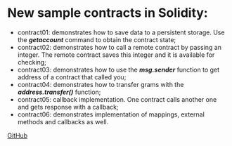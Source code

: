 # New sample contracts in Solidity:

* contract01: demonstrates how to save data to a persistent storage. Use the ***getaccount*** command to obtain the contract state;
* contract02: demonstrates how to call a remote contract by passing an integer. The remote contract saves this integer and it is available for checking;
* contract03: demonstrates how to use the ***msg.sender*** function to get address of a contract that called you;
* contract04: demonstrates how to transfer grams with the ***address.transfer()*** function;
* contract05: callback implementation. One contract calls another one and gets response with a callback;
* contract06: demonstrates implementation of mappings, external methods and callbacks as well.
    
[GitHub](http://github.com)
